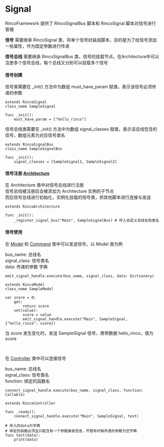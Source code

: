# Signal
RincoFramework 提供了 RincoSignalBus 脚本和 RincoSignal 脚本对信号进行管理

**信号** 需要继承 RincoSignal 类，将单个信号封装成脚本，目的是为了给信号添加一些属性，作为固定参数进行传递

**信号总线** 需要继承 RincoSignalBus 类，信号的挂载节点，在Architecture中可以注册多个信号总线，每个总线又分别可以挂载多个信号

#### 信号创建
信号类需要在 _init() 方法中为数组 must_have_param 赋值，表示该信号必须传递的参数
```
extends RincoSignal
class_name SampleSignal

func _init():
	must_have_param = ["hello_rinco"]
```

信号总线类需要在 _init() 方法中为数组 signal_classes 赋值，表示该总线包含的信号，数组元素为对应信号类名
```
extends RincoSignalBus
class_name SampleSignalBus

func _init():
	signal_classes = [SampleSignal1, SampleSignal2]
```
#### 信号注册 [Architecture](Architecture.md)
在 Architecture 类中对信号总线进行注册  
信号总线被注册后会被添加为 Architecture 实例的子节点  
而后信号总线进行初始化，实例化挂载的信号类，供其他脚本进行连接与发送
```
extends RincoArchitecture

func _init():
	_register_signal_bus("Main", SampleSignalBus) # 传入自定义总线名和类名
```
#### 信号使用 

在 [Model](Component.md) 和 [Command](Command.md) 类中可以发送信号，以 Model 类为例

bus_name: 总线名  
signal_class: 信号类名  
data: 传递的参数  字典

```GDScript
emit_signal_handle.execute(bus_name, signal_class, data: Dictionary)
```
```GDScript
extends RincoModel
class_name SampleModel

var score = 0: 
	get:
		return score
	set(value):
		score = value
		emit_signal_handle.execute("Main", SampleSignal, {"hello_rinco": score})

```  
当 score 发生变化时，发送 SampleSignal 信号，携带数据 hello_rinco，值为 score  

<br>

在 [Controller](Controller.md) 类中可以连接信号  

bus_name: 总线名  
signal_class: 信号类名  
function: 绑定的函数名
```GDScript
connect_signal_handle.execute(bus_name, signal_class, function: Callable)
```
```GDScript
extends RincoController

func _ready():
	connect_signal_handle.execute("Main", SampleSignal, test)

# 传入的data为字典
# 绑定的函数必须且只能含有一个参数接收信息，尽管有时候传递的参数为空字典
func test(data):
	print(data)

```
